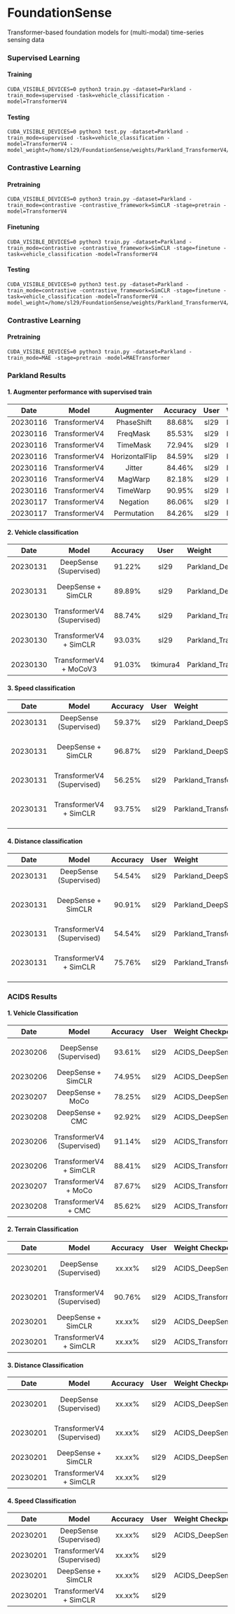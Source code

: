 # FoundationSense

Transformer-based foundation models for (multi-modal) time-series sensing data


### Supervised Learning 

#### Training
```
CUDA_VISIBLE_DEVICES=0 python3 train.py -dataset=Parkland -train_mode=supervised -task=vehicle_classification -model=TransformerV4
```

#### Testing 
```
CUDA_VISIBLE_DEVICES=0 python3 test.py -dataset=Parkland -train_mode=supervised -task=vehicle_classification -model=TransformerV4 -model_weight=/home/sl29/FoundationSense/weights/Parkland_TransformerV4/exp10_supervised
```

### Contrastive Learning


#### Pretraining
```
CUDA_VISIBLE_DEVICES=0 python3 train.py -dataset=Parkland -train_mode=contrastive -contrastive_framework=SimCLR -stage=pretrain -model=TransformerV4
```

#### Finetuning

```
CUDA_VISIBLE_DEVICES=0 python3 train.py -dataset=Parkland -train_mode=contrastive -contrastive_framework=SimCLR -stage=finetune -task=vehicle_classification -model=TransformerV4
```

#### Testing 
```
CUDA_VISIBLE_DEVICES=0 python3 test.py -dataset=Parkland -train_mode=contrastive -contrastive_framework=SimCLR -stage=finetune -task=vehicle_classification -model=TransformerV4 -model_weight=/home/sl29/FoundationSense/weights/Parkland_TransformerV4/exp22_contrastive
```

### Contrastive Learning

#### Pretraining
```
CUDA_VISIBLE_DEVICES=0 python3 train.py -dataset=Parkland -train_mode=MAE -stage=pretrain -model=MAETransformer
```

### Parkland Results
#### 1. Augmenter performance with supervised train
|  Date       | Model | Augmenter   |  Accuracy  | User| Weight Checkpoint |
| :---:       |    :----:    |    :----:   |      :---: |     :---: |    :--- | 
| 20230116    | TransformerV4 | PhaseShift         | 88.68%   | sl29 | Parkland_TransformerV4/exp6_supervised |
| 20230116    | TransformerV4 | FreqMask           | 85.53%   | sl29 | Parkland_TransformerV4/exp9_supervised |
| 20230116    | TransformerV4 | TimeMask           | 72.94%   | sl29 |  Parkland_TransformerV4/exp7_supervised |
| 20230116    | TransformerV4 | HorizontalFlip     | 84.59%   | sl29 |  Parkland_TransformerV4/exp10_supervised|
| 20230116    | TransformerV4 | Jitter             | 84.46%   | sl29 |  Parkland_TransformerV4/exp11_supervised|
| 20230116    | TransformerV4 | MagWarp            | 82.18%   | sl29 |  Parkland_TransformerV4/exp12_supervised|
| 20230116    | TransformerV4 | TimeWarp           | 90.95%   | sl29 |  Parkland_TransformerV4/exp13_supervised|
| 20230117    | TransformerV4 | Negation           | 86.06%   | sl29 |  Parkland_TransformerV4/exp14_supervised|
| 20230117    | TransformerV4 | Permutation        | 84.26%   | sl29 |  Parkland_TransformerV4/exp15_supervised|

#### 2. Vehicle classification 

|  Date       | Model |  Accuracy  | User | Weight | Comment | 
| :---:       |    :----:    |      :---: | :--: | :-- | :-- |
| 20230131    | DeepSense (Supervised)| 91.22%   | sl29 | Parkland_DeepSense/exp0_supervised_vehicle_classification_1.0 | use MixUp augmentation. |
| 20230131    | DeepSense + SimCLR | 89.89%   |  sl29 | Parkland_DeepSense/exp0_contrastive_SimCLR | use large dataset, batch size 256|
| 20230130    | TransformerV4 (Supervised)| 88.74%   |  sl29 | Parkland_TransformerV4/exp63_supervised_vehicle_classification_1.0 | use MixUp augmentation. |
| 20230130    | TransformerV4 + SimCLR | 93.03%   |  sl29 | Parkland_TransformerV4/exp22_contrastive_SimCLR | use large dataset, batch size 256|
| 20230130    | TransformerV4 + MoCoV3 | 91.03%   | tkimura4 | Parkland_TransformerV4/exp10_contrastive | use MoCo, batch size 64|

#### 3. Speed classification 

|  Date       | Model |  Accuracy  | User | Weight | Comment | 
| :---:       |    :----:    |      :---: | :--: | :-- | :-- |
| 20230131    | DeepSense (Supervised)| 59.37%   | sl29 | Parkland_DeepSense/exp0_supervised_speed_classification_1.0 | use MixUp augmentation. |
| 20230131    | DeepSense + SimCLR | 96.87%   |  sl29 | Parkland_DeepSense/exp0_contrastive_SimCLR | use large datasets, batch size 256|
| 20230131    | TransformerV4 (Supervised)| 56.25%   |  sl29 | Parkland_TransformerV4/exp0_supervised_speed_classification_1.0 | use MixUp augmentation. |
| 20230131    | TransformerV4 + SimCLR | 93.75%   |  sl29 | Parkland_TransformerV4/exp22_contrastive_SimCLR | use large datasets, batch size 256|

#### 4. Distance classification 

|  Date       | Model |  Accuracy  | User | Weight | Comment | 
| :---:       |    :----:    |      :---: | :--: | :-- | :-- |
| 20230131    | DeepSense (Supervised)| 54.54%   | sl29 | Parkland_DeepSense/exp1_supervised_distance_classification_1.0  | no augmentation. |
| 20230131    | DeepSense + SimCLR | 90.91%   |  sl29 | Parkland_DeepSense/exp0_contrastive_SimCLR | use large datasets, batch size 256|
| 20230131    | TransformerV4 (Supervised)| 54.54%   |  sl29 | Parkland_TransformerV4/exp1_supervised_distance_classification_1.0 | no augmentation. |
| 20230131    | TransformerV4 + SimCLR | 75.76%   |  sl29 | Parkland_TransformerV4/exp22_contrastive_SimCLR | use large datasets, batch size 256|


### ACIDS Results

#### 1. Vehicle Classification
|  Date       | Model |  Accuracy  | User | Weight Checkpoint   | Comment |
| :---:       |    :----:     |   :----:   |      :---: |  :--- | :--- |
| 20230206    | DeepSense (Supervised)     |  93.61%   | sl29 | ACIDS_DeepSense/exp5_supervised_vehicle_classification_1.0 | channel_shuffle, mixup, phase_shift |
| 20230206    | DeepSense + SimCLR    |  74.95%   | sl29 | ACIDS_DeepSense/exp3_contrastive_SimCLR |  |
| 20230207    | DeepSense + MoCo |  78.25%   | sl29 | ACIDS_DeepSense/exp1_contrastive_MoCo | temperature 0.2 |
| 20230208    | DeepSense + CMC |  92.92%   | sl29 | ACIDS_DeepSense/exp2_contrastive_CMC | temperature 0.2 |
| 20230206    | TransformerV4 (Supervised) |  91.14%   | sl29 | ACIDS_TransformerV4/exp0_supervised_vehicle_classification_1.0 | channel_shuffle, mixup, phase_shift |
| 20230206    | TransformerV4 + SimCLR |  88.41%   | sl29 | ACIDS_TransformerV4/exp3_contrastive_SimCLR |  |
| 20230207    | TransformerV4 + MoCo |  87.67%   | sl29 | ACIDS_TransformerV4/exp1_contrastive_MoCo | temperature 0.2 |
| 20230208    | TransformerV4 + CMC |  85.62%   | sl29 | ACIDS_TransformerV4/ACIDS_TransformerV4/exp10_contrastive_CMC | temperature 0.2 |

#### 2. Terrain Classification
|  Date       | Model |  Accuracy  | User | Weight Checkpoint   | Comment |
| :---:       |    :----:     |   :----:   |      :---: |  :--- | :--- |
| 20230201    | DeepSense (Supervised)     |  xx.xx%   | sl29 | ACIDS_DeepSense/exp0_supervised_terrain_classification_1.0 | channel_shuffle, mixup, phase_shift |
| 20230201    | TransformerV4 (Supervised) |  90.76%   | sl29 | ACIDS_TransformerV4/exp0_supervised_terrain_classification_1.0 | channel_shuffle, mixup, phase_shift |
| 20230201    | DeepSense + SimCLR    |  xx.xx%   | sl29 | ACIDS_DeepSense/exp0_contrastive_SimCLR |  |
| 20230201    | TransformerV4 + SimCLR |  xx.xx%   | sl29 | ACIDS_TransformerV4/exp0_contrastive_SimCLR | |

#### 3. Distance Classification
|  Date       | Model |  Accuracy  | User | Weight Checkpoint   | Comment |
| :---:       |    :----:     |   :----:   |      :---: |  :--- | :--- |
| 20230201    | DeepSense (Supervised)     |  xx.xx%   | sl29 | ACIDS_DeepSense/exp0_supervised_speed_classification_1.0 | channel_shuffle, mixup, phase_shift |
| 20230201    | TransformerV4 (Supervised) |  xx.xx%  | sl29 | ACIDS_DeepSense/exp0_supervised_distance_classification_1.0 | channel_shuffle, mixup, phase_shift |
| 20230201    | DeepSense + SimCLR    |  xx.xx%   | sl29 | ACIDS_DeepSense/exp0_contrastive_SimCLR | no augmentations |
| 20230201    | TransformerV4 + SimCLR |  xx.xx%   | sl29 |  |  |

#### 4. Speed Classification
|  Date       | Model |  Accuracy  | User | Weight Checkpoint   | Comment |
| :---:       |    :----:     |   :----:   |      :---: |  :--- | :--- |
| 20230201    | DeepSense (Supervised)     |  xx.xx%   | sl29 | ACIDS_DeepSense/exp0_supervised_speed_classification_1.0 | no augmentations |
| 20230201    | TransformerV4 (Supervised) |  xx.xx%   | sl29 |  | |
| 20230201    | DeepSense + SimCLR    |  xx.xx%   | sl29 | ACIDS_DeepSense/exp0_contrastive_SimCLR | no augmentations |
| 20230201    | TransformerV4 + SimCLR |  xx.xx%   | sl29 |  | |
